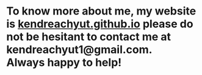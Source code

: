 <h1>To know more about me, my website is <a href="http://kendreachyut.github.io">
			kendreachyut.github.io</a>
please do not be hesitant to contact me at kendreachyut1@gmail.com.
<br>
Always happy to help!
